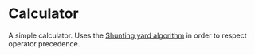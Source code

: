 # Calculator

A simple calculator. Uses the [Shunting yard algorithm](https://en.wikipedia.org/wiki/Shunting_yard_algorithm) in order to respect operator precedence.